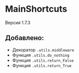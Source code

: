 # MainShortcuts
Версия 1.7.3
## Добавлено:
- Декоратор `.utils.middleware`
- Функция `.utils.do_nothing`
- Функция `.utils.return_False`
- Функция `.utils.return_True`